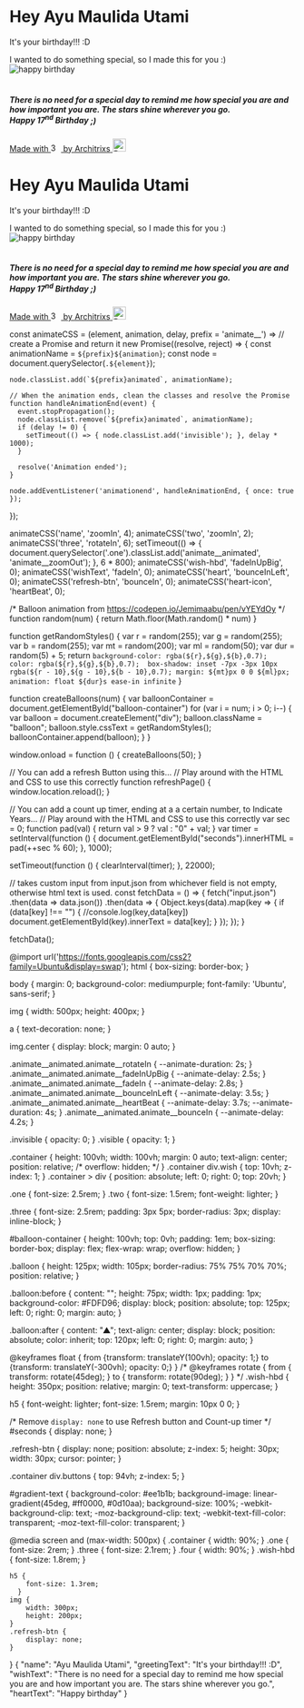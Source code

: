 <!DOCTYPE html>
<html lang="en">

<head>
  <title>WishU</title>
  <meta charset="UTF-8">
  <meta http-equiv="X-UA-Compatible" content="IE=edge">
  <meta name="viewport" content="width=device-width, initial-scale=1.0">
  <link rel="stylesheet" href="style.css">
  <link rel="stylesheet" href="https://cdnjs.cloudflare.com/ajax/libs/animate.css/4.1.1/animate.min.css" />
</head>

<body>
  <div class="container">
    <div id="one" class="one">
      <h1>Hey
        <span id="name" class="name animate__delay-1s">Ayu Maulida Utami</span>
      </h1>
      <p class="two animate__delay-2s" id="greetingText">It's your birthday!!! :D</p>
    </div>
    <div class="three animate__delay-5s">
      I wanted to do something special, so I made this for you :)
    </div>
    <div class="wish" id="balloon-container">
      <img src="assets/01152 Happy Birthday.svg" class="wish-hbd animate__delay-5s center" alt="happy birthday">
      <br><br>
      <h5 class="wishText animate__delay-5s"><span id="wishText">There is no need for a special day to remind me how special you are and how
        important you are. The stars shine wherever you go.</span><br><span id="gradient-text">Happy 17<span
            id="seconds"></span><sup>nd</sup> Birthday</span> ;)</h5>
    </div>
    <div class="buttons">
      <a type="button" href="https://www.youtube.com/watch?v=k3zimSRKqNw" title="Follow you">
        <span class="heart animate__delay-5s"><span>Made with </span><img
            class="heart-icon animate__delay-5s" src="assets/icons8-diamond-heart-48.png"
            style="width: 18px;height: 15px;" alt="3" title="Hey D, :)"> by <span id="heartText">Architrixs</span></span>
      </a>
      <a type="button" class="refresh-btn animate__delay-5s" onClick="refreshPage()"><img
          src="assets/icons8-refresh-30.png" style="width: 23px;height: 23px;" alt="Refresh" title="Refresh"></a>
    </div>
  </div>
</body>
<script type="application/javascript" src="main.js"></script>

</html>
<!DOCTYPE html>
<html lang="en">

<head>
  <title>WishU</title>
  <meta charset="UTF-8">
  <meta http-equiv="X-UA-Compatible" content="IE=edge">
  <meta name="viewport" content="width=device-width, initial-scale=1.0">
  <link rel="stylesheet" href="style.css">
  <link rel="stylesheet" href="https://cdnjs.cloudflare.com/ajax/libs/animate.css/4.1.1/animate.min.css" />
</head>

<body>
  <div class="container">
    <div id="one" class="one">
      <h1>Hey
        <span id="name" class="name animate__delay-1s">Ayu Maulida Utami</span>
      </h1>
      <p class="two animate__delay-2s" id="greetingText">It's your birthday!!! :D</p>
    </div>
    <div class="three animate__delay-5s">
      I wanted to do something special, so I made this for you :)
    </div>
    <div class="wish" id="balloon-container">
      <img src="assets/01152 Happy Birthday.svg" class="wish-hbd animate__delay-5s center" alt="happy birthday">
      <br><br>
      <h5 class="wishText animate__delay-5s"><span id="wishText">There is no need for a special day to remind me how special you are and how
        important you are. The stars shine wherever you go.</span><br><span id="gradient-text">Happy 17<span
            id="seconds"></span><sup>nd</sup> Birthday</span> ;)</h5>
    </div>
    <div class="buttons">
      <a type="button" href="https://www.youtube.com/watch?v=k3zimSRKqNw" title="Follow you">
        <span class="heart animate__delay-5s"><span>Made with </span><img
            class="heart-icon animate__delay-5s" src="assets/icons8-diamond-heart-48.png"
            style="width: 18px;height: 15px;" alt="3" title="Hey D, :)"> by <span id="heartText">Architrixs</span></span>
      </a>
      <a type="button" class="refresh-btn animate__delay-5s" onClick="refreshPage()"><img
          src="assets/icons8-refresh-30.png" style="width: 23px;height: 23px;" alt="Refresh" title="Refresh"></a>
    </div>
  </div>
</body>
<script type="application/javascript" src="main.js"></script>

</html>

const animateCSS = (element, animation, delay, prefix = 'animate__') =>
  // create a Promise and return it
  new Promise((resolve, reject) => {
    const animationName = `${prefix}${animation}`;
    const node = document.querySelector(`.${element}`);

    node.classList.add(`${prefix}animated`, animationName);

    // When the animation ends, clean the classes and resolve the Promise
    function handleAnimationEnd(event) {
      event.stopPropagation();
      node.classList.remove(`${prefix}animated`, animationName);
      if (delay != 0) {
        setTimeout(() => { node.classList.add('invisible'); }, delay * 1000);
      }

      resolve('Animation ended');
    }

    node.addEventListener('animationend', handleAnimationEnd, { once: true });
  });

animateCSS('name', 'zoomIn', 4);
animateCSS('two', 'zoomIn', 2);
animateCSS('three', 'rotateIn', 6);
setTimeout(() => { document.querySelector('.one').classList.add('animate__animated', 'animate__zoomOut'); }, 6 * 800);
animateCSS('wish-hbd', 'fadeInUpBig', 0);
animateCSS('wishText', 'fadeIn', 0);
animateCSS('heart', 'bounceInLeft', 0);
animateCSS('refresh-btn', 'bounceIn', 0);
animateCSS('heart-icon', 'heartBeat', 0);


/* Balloon animation from https://codepen.io/Jemimaabu/pen/vYEYdOy */
function random(num) {
  return Math.floor(Math.random() * num)
}

function getRandomStyles() {
  var r = random(255);
  var g = random(255);
  var b = random(255);
  var mt = random(200);
  var ml = random(50);
  var dur = random(5) + 5;
  return `
  background-color: rgba(${r},${g},${b},0.7);
  color: rgba(${r},${g},${b},0.7); 
  box-shadow: inset -7px -3px 10px rgba(${r - 10},${g - 10},${b - 10},0.7);
  margin: ${mt}px 0 0 ${ml}px;
  animation: float ${dur}s ease-in infinite
  `
}

function createBalloons(num) {
  var balloonContainer = document.getElementById("balloon-container")
  for (var i = num; i > 0; i--) {
    var balloon = document.createElement("div");
    balloon.className = "balloon";
    balloon.style.cssText = getRandomStyles();
    balloonContainer.append(balloon);
  }
}

window.onload = function () {
  createBalloons(50);
}

// You can add a refresh Button using this...
// Play around with the HTML and CSS to use this correctly
function refreshPage() {
  window.location.reload();
}

// You can add a count up timer, ending at a a certain number, to Indicate Years...
// Play around with the HTML and CSS to use this correctly
var sec = 0;
function pad(val) { return val > 9 ? val : "0" + val; }
var timer = setInterval(function () {
  document.getElementById("seconds").innerHTML = pad(++sec % 60);
}, 1000);

setTimeout(function () {
  clearInterval(timer);
}, 22000);


// takes custom input from input.json from whichever field is not empty, otherwise html text is used.
const fetchData = () => {
  fetch("input.json")
    .then(data => data.json())
    .then(data => {
      Object.keys(data).map(key => {
        if (data[key] !== "") {
            //console.log(key,data[key])
            document.getElementById(key).innerText = data[key];
          }
        });
    });
}

fetchData();

@import url('https://fonts.googleapis.com/css2?family=Ubuntu&display=swap');
html {
    box-sizing: border-box;
}

body {
    margin: 0;
    background-color: mediumpurple;
    font-family: 'Ubuntu', sans-serif;
}

img {
    width: 500px;
    height: 400px;
}

a {
    text-decoration: none;
}

img.center {
    display: block;
    margin: 0 auto;
}

.animate__animated.animate__rotateIn {
    --animate-duration: 2s;
}
.animate__animated.animate__fadeInUpBig {
    --animate-delay: 2.5s;
}
.animate__animated.animate__fadeIn {
    --animate-delay: 2.8s;
}
.animate__animated.animate__bounceInLeft {
    --animate-delay: 3.5s;
}
.animate__animated.animate__heartBeat {
    --animate-delay: 3.7s;
    --animate-duration: 4s;
}
.animate__animated.animate__bounceIn {
    --animate-delay: 4.2s;
}
 
.invisible {
    opacity: 0;
}
.visible {
    opacity: 1;
}

.container {
    height: 100vh;
    width: 100vh;
    margin: 0 auto;
    text-align: center;
    position: relative;
    /* overflow: hidden; */
}
.container div.wish {
    top: 10vh;
    z-index: 1;
}
.container > div {
    position: absolute;
    left: 0;
    right: 0;
    top: 20vh;
}
  
.one {
    font-size: 2.5rem;
}
.two {
    font-size: 1.5rem;
    font-weight: lighter;
}
  
.three {
    font-size: 2.5rem;
    padding: 3px 5px;
    border-radius: 3px;
    display: inline-block;
}

#balloon-container {
    height: 100vh;
    top: 0vh;
    padding: 1em;
    box-sizing: border-box;
    display: flex;
    flex-wrap: wrap;
    overflow: hidden;
  }
  
  .balloon {
    height: 125px;
    width: 105px;
    border-radius: 75% 75% 70% 70%;
    position: relative;
  }
  
  .balloon:before {
    content: "";
    height: 75px;
    width: 1px;
    padding: 1px;
    background-color: #FDFD96;
    display: block;
    position: absolute;
    top: 125px;
    left: 0;
    right: 0;
    margin: auto;
  }
  
  .balloon:after {
      content: "▲";
      text-align: center;
      display: block;
      position: absolute;
      color: inherit;
      top: 120px;
      left: 0;
      right: 0;
      margin: auto;
  }
  
  @keyframes float {
    from {transform: translateY(100vh);
    opacity: 1;}
    to {transform: translateY(-300vh);
    opacity: 0;}
  }
/*
@keyframes rotate {
    from {
        transform: rotate(45deg);
    }
    to {
        transform: rotate(90deg);
    }
} */
.wish-hbd {
    height: 350px;
    position: relative;
    margin: 0;
    text-transform: uppercase;
  }
  
h5 {
    font-weight: lighter;
    font-size: 1.5rem;
    margin: 10px 0 0;
}

/* Remove `display: none` to use Refresh button and Count-up timer */
#seconds {
    display: none;
}

.refresh-btn {
    display: none;
    position: absolute;
    z-index: 5;
    height: 30px;
    width: 30px;
    cursor: pointer;
}

.container div.buttons {
    top: 94vh;
    z-index: 5;
}

#gradient-text {
    background-color: #ee1b1b;
    background-image: linear-gradient(45deg, #ff0000, #0d10aa);
    background-size: 100%;
    -webkit-background-clip: text;
    -moz-background-clip: text;
    -webkit-text-fill-color: transparent; 
    -moz-text-fill-color: transparent;
}

@media screen and (max-width: 500px) {
    .container {
      width: 90%;
    }
    .one {
        font-size: 2rem;
    }
    .three {
        font-size: 2.1rem;
    }
    .four {
      width: 90%;
    }
    .wish-hbd {
        font-size: 1.8rem;
      }
    
    h5 {
        font-size: 1.3rem;
      }
    img {
        width: 300px;
        height: 200px;
    }
    .refresh-btn {
        display: none;
    }
}
{
    "name": "Ayu Maulida Utami",
    "greetingText": "It's your birthday!!! :D",
    "wishText": "There is no need for a special day to remind me how special you are and how important you are. The stars shine wherever you go.",
    "heartText": "Happy birthday"
}
